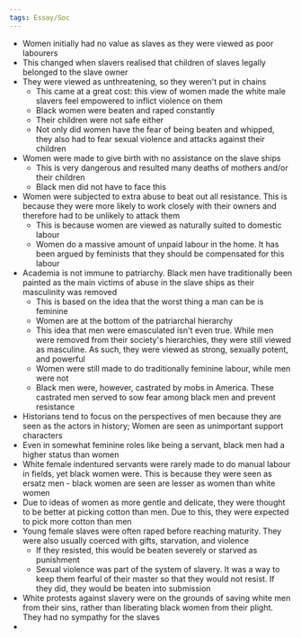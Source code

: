 ```yaml
---
tags: Essay/Soc
---
```


- Women initially had no value as slaves as they were viewed as poor labourers
- This changed when slavers realised that children of slaves legally belonged to the slave owner
- They were viewed as unthreatening, so they weren't put in chains
	- This came at a great cost: this view of women made the white male slavers feel empowered to inflict violence on them
	- Black women were beaten and raped constantly
	- Their children were not safe either
	- Not only did women have the fear of being beaten and whipped, they also had to fear sexual violence and attacks against their children
- Women were made to give birth with no assistance on the slave ships
	- This is very dangerous and resulted many deaths of mothers and/or their children
	- Black men did not have to face this
- Women were subjected to extra abuse to beat out all resistance. This is because they were more likely to work closely with their owners and therefore had to be unlikely to attack them
	- This is because women are viewed as naturally suited to domestic labour
	- Women do a massive amount of unpaid labour in the home. It has been argued by feminists that they should be compensated for this labour
- Academia is not immune to patriarchy. Black men have traditionally been painted as the main victims of abuse in the slave ships as their masculinity was removed
	- This is based on the idea that the worst thing a man can be is feminine
	- Women are at the bottom of the patriarchal hierarchy
	- This idea that men were emasculated isn't even true. While men were removed from their society's hierarchies, they were still viewed as masculine. As such, they were viewed as strong, sexually potent, and powerful
	- Women were still made to do traditionally feminine labour, while men were not
	- Black men were, however, castrated by mobs in America. These castrated men served to sow fear among black men and prevent resistance
- Historians tend to focus on the perspectives of men because they are seen as the actors in history; Women are seen as unimportant support characters
- Even in somewhat feminine roles like being a servant, black men had a higher status than women
- White female indentured servants were rarely made to do manual labour in fields, yet black women were. This is because they were seen as ersatz men - black women are seen are lesser as women than white women
- Due to ideas of women as more gentle and delicate, they were thought to be better at picking cotton than men. Due to this, they were expected to pick more cotton than men
- Young female slaves were often raped before reaching maturity. They were also usually coerced with gifts, starvation, and violence
	- If they resisted, this would be beaten severely or starved as punishment
	- Sexual violence was part of the system of slavery. It was a way to keep them fearful of their master so that they would not resist. If they did, they would be beaten into submission
- White protests against slavery were on the grounds of saving white men from their sins, rather than liberating black women from their plight. They had no sympathy for the slaves
- 